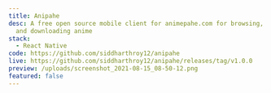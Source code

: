 ```yaml
---
title: Anipahe
desc: A free open source mobile client for animepahe.com for browsing, watching
  and downloading anime
stack:
  - React Native
code: https://github.com/siddharthroy12/anipahe
live: https://github.com/siddharthroy12/anipahe/releases/tag/v1.0.0
preview: /uploads/screenshot_2021-08-15_08-50-12.png
featured: false
---
```

